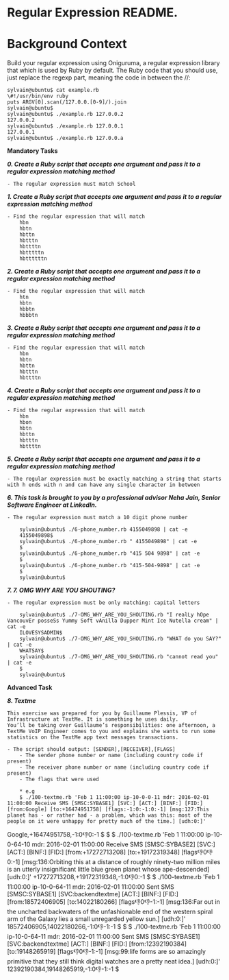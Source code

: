 # Regular Expression README.

# Background Context

Build your regular expression using Oniguruma, a regular expression library that which is used by Ruby by default.
The Ruby code that you should use, just replace the regexp part, meaning the code in between the //:

	sylvain@ubuntu$ cat example.rb
	\#!/usr/bin/env ruby
	puts ARGV[0].scan(/127.0.0.[0-9]/).join
	sylvain@ubuntu$
	sylvain@ubuntu$ ./example.rb 127.0.0.2
	127.0.0.2
	sylvain@ubuntu$ ./example.rb 127.0.0.1
	127.0.0.1
	sylvain@ubuntu$ ./example.rb 127.0.0.a

**Mandatory Tasks**

***0. Create a Ruby script that accepts one argument and pass it to a regular expression matching method***

	- The regular expression must match School

***1. Create a Ruby script that accepts one argument and pass it to a regular expression matching method***

	- Find the regular expression that will match
		hbn
		hbtn
		hbttn
		hbtttn
		hbttttn
		hbtttttn
		hbttttttn

***2. Create a Ruby script that accepts one argument and pass it to a regular expression matching method***

	- Find the regular expression that will match
		htn
		hbtn
		hbbtn
		hbbbtn

***3. Create a Ruby script that accepts one argument and pass it to a regular expression matching method***

	- Find the regular expression that will match
		hbn
		hbtn
		hbttn
		hbtttn
		hbttttn

***4. Create a Ruby script that accepts one argument and pass it to a regular expression matching method***

	- Find the regular expression that will match
		hbn
		hbon
		hbtn
		hbttn
		hbtttn
		hbttttn

***5. Create a Ruby script that accepts one argument and pass it to a regular expression matching method***

	- The regular expression must be exactly matching a string that starts with h ends with n and can have any single character in between

***6. This task is brought to you by a professional advisor Neha Jain, Senior Software Engineer at LinkedIn.***

	- The regular expression must match a 10 digit phone number

		sylvain@ubuntu$ ./6-phone_number.rb 4155049898 | cat -e
		4155049898$
		sylvain@ubuntu$ ./6-phone_number.rb " 4155049898" | cat -e
		$
		sylvain@ubuntu$ ./6-phone_number.rb "415 504 9898" | cat -e
		$
		sylvain@ubuntu$ ./6-phone_number.rb "415-504-9898" | cat -e
		$
		sylvain@ubuntu$

***7. 7. OMG WHY ARE YOU SHOUTING?***

	- The regular expression must be only matching: capital letters

		sylvain@ubuntu$ ./7-OMG_WHY_ARE_YOU_SHOUTING.rb "I realLy hOpe VancouvEr posseSs Yummy Soft vAnilla Dupper Mint Ice Nutella cream" | cat -e
		ILOVESYSADMIN$
		sylvain@ubuntu$ ./7-OMG_WHY_ARE_YOU_SHOUTING.rb "WHAT do you SAY?" | cat -e
		WHATSAY$
		sylvain@ubuntu$ ./7-OMG_WHY_ARE_YOU_SHOUTING.rb "cannot read you" | cat -e
		$
		sylvain@ubuntu$

**Advanced Task**

***8. Textme***

	This exercise was prepared for you by Guillaume Plessis, VP of Infrastructure at TextMe. It is something he uses daily.
	You’ll be taking over Guillaume’s responsibilities: one afternoon, a TextMe VoIP Engineer comes to you and explains she wants to run some statistics on the TextMe app text messages transactions.

	- The script should output: [SENDER],[RECEIVER],[FLAGS]
		- The sender phone number or name (including country code if present)
		- The receiver phone number or name (including country code if present)
		- The flags that were used

		* e.g
		$ ./100-textme.rb 'Feb 1 11:00:00 ip-10-0-0-11 mdr: 2016-02-01 11:00:00 Receive SMS [SMSC:SYBASE1] [SVC:] [ACT:] [BINF:] [FID:] [from:Google] [to:+16474951758] [flags:-1:0:-1:0:-1] [msg:127:This planet has - or rather had - a problem, which was this: most of the people on it were unhappy for pretty much of the time.] [udh:0:]'
Google,+16474951758,-1:0:-1:0:-1
		$
		$
		$ ./100-textme.rb 'Feb 1 11:00:00 ip-10-0-64-10 mdr: 2016-02-01 11:00:00 Receive SMS [SMSC:SYBASE2] [SVC:] [ACT:] [BINF:] [FID:] [from:+17272713208] [to:+19172319348] [flags:-1:0:-1:0:-1] [msg:136:Orbiting this at a distance of roughly ninety-two million miles is an utterly insignificant little blue green planet whose ape-descended] [udh:0:]'
+17272713208,+19172319348,-1:0:-1:0:-1
		$
		$ ./100-textme.rb 'Feb 1 11:00:00 ip-10-0-64-11 mdr: 2016-02-01 11:00:00 Sent SMS [SMSC:SYBASE1] [SVC:backendtextme] [ACT:] [BINF:] [FID:] [from:18572406905] [to:14022180266] [flags:-1:0:-1:-1:-1] [msg:136:Far out in the uncharted backwaters of the unfashionable end of the western spiral arm of the Galaxy lies a small unregarded yellow sun.] [udh:0:]'
18572406905,14022180266,-1:0:-1:-1:-1
		$
		$
		$ ./100-textme.rb 'Feb 1 11:00:00 ip-10-0-64-11 mdr: 2016-02-01 11:00:00 Sent SMS [SMSC:SYBASE1] [SVC:backendtextme] [ACT:] [BINF:] [FID:] [from:12392190384] [to:19148265919] [flags:-1:0:-1:-1:-1] [msg:99:life forms are so amazingly primitive that they still think digital watches are a pretty neat idea.] [udh:0:]'
12392190384,19148265919,-1:0:-1:-1:-1
		$

